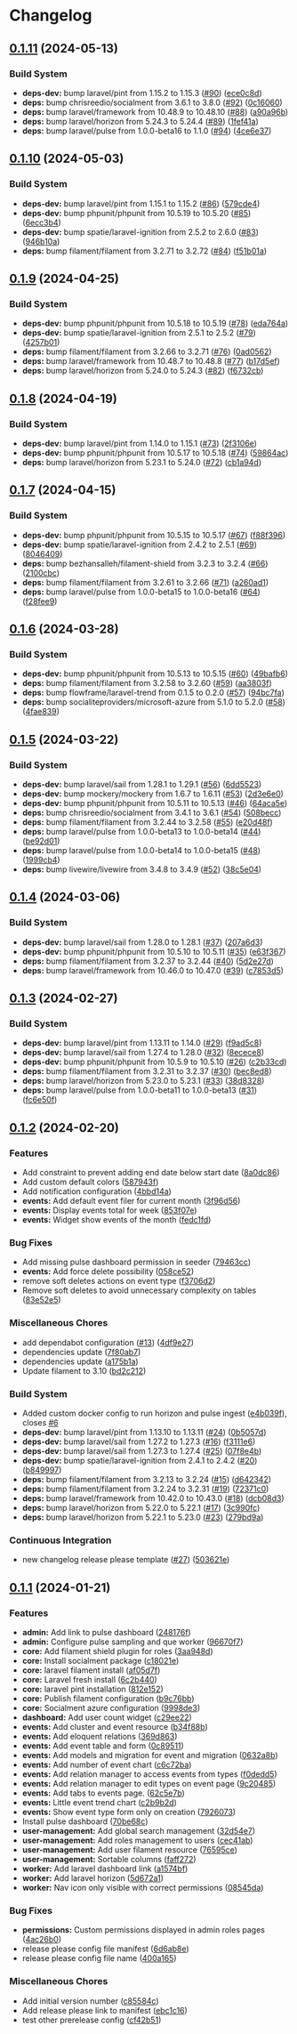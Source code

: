 # Changelog

## [0.1.11](https://github.com/jobtrek/peak/compare/v0.1.10...v0.1.11) (2024-05-13)


### Build System

* **deps-dev:** bump laravel/pint from 1.15.2 to 1.15.3 ([#90](https://github.com/jobtrek/peak/issues/90)) ([ece0c8d](https://github.com/jobtrek/peak/commit/ece0c8d722cc77e042ea8b64b2554e1a099405d7))
* **deps:** bump chrisreedio/socialment from 3.6.1 to 3.8.0 ([#92](https://github.com/jobtrek/peak/issues/92)) ([0c16060](https://github.com/jobtrek/peak/commit/0c16060a4a73695967717cd3f2403ae72e375cd9))
* **deps:** bump laravel/framework from 10.48.9 to 10.48.10 ([#88](https://github.com/jobtrek/peak/issues/88)) ([a90a96b](https://github.com/jobtrek/peak/commit/a90a96b2ec91e02d4d0afa0a977c6e69e09f4566))
* **deps:** bump laravel/horizon from 5.24.3 to 5.24.4 ([#89](https://github.com/jobtrek/peak/issues/89)) ([1fef41a](https://github.com/jobtrek/peak/commit/1fef41a842d46b60abb8c20b3c8f95c747f6b060))
* **deps:** bump laravel/pulse from 1.0.0-beta16 to 1.1.0 ([#94](https://github.com/jobtrek/peak/issues/94)) ([4ce6e37](https://github.com/jobtrek/peak/commit/4ce6e37c6c217ef08b3a6db85358f5bb5bda60bc))

## [0.1.10](https://github.com/jobtrek/peak/compare/v0.1.9...v0.1.10) (2024-05-03)


### Build System

* **deps-dev:** bump laravel/pint from 1.15.1 to 1.15.2 ([#86](https://github.com/jobtrek/peak/issues/86)) ([579cde4](https://github.com/jobtrek/peak/commit/579cde45942f8922b5c24a153a82c14cd8bf8d95))
* **deps-dev:** bump phpunit/phpunit from 10.5.19 to 10.5.20 ([#85](https://github.com/jobtrek/peak/issues/85)) ([6ecc3b4](https://github.com/jobtrek/peak/commit/6ecc3b43b4480a291a13e4ffee53832aa7b55934))
* **deps-dev:** bump spatie/laravel-ignition from 2.5.2 to 2.6.0 ([#83](https://github.com/jobtrek/peak/issues/83)) ([946b10a](https://github.com/jobtrek/peak/commit/946b10a70cf4bbb5d0e87de9df0f6350af5e1d34))
* **deps:** bump filament/filament from 3.2.71 to 3.2.72 ([#84](https://github.com/jobtrek/peak/issues/84)) ([f51b01a](https://github.com/jobtrek/peak/commit/f51b01ae82cc129311592d7f6ef2b40306a5852f))

## [0.1.9](https://github.com/jobtrek/peak/compare/v0.1.8...v0.1.9) (2024-04-25)


### Build System

* **deps-dev:** bump phpunit/phpunit from 10.5.18 to 10.5.19 ([#78](https://github.com/jobtrek/peak/issues/78)) ([eda764a](https://github.com/jobtrek/peak/commit/eda764a22b476d728b79663fbdf3dda60d54b8fa))
* **deps-dev:** bump spatie/laravel-ignition from 2.5.1 to 2.5.2 ([#79](https://github.com/jobtrek/peak/issues/79)) ([4257b01](https://github.com/jobtrek/peak/commit/4257b017d42149f9091f347eeb7c5289888498d9))
* **deps:** bump filament/filament from 3.2.66 to 3.2.71 ([#76](https://github.com/jobtrek/peak/issues/76)) ([0ad0562](https://github.com/jobtrek/peak/commit/0ad0562c9221c3db8d98669ad2a6406971b84ede))
* **deps:** bump laravel/framework from 10.48.7 to 10.48.8 ([#77](https://github.com/jobtrek/peak/issues/77)) ([b17d5ef](https://github.com/jobtrek/peak/commit/b17d5efb48054bbdf808b9b105d8f6edc1cc562c))
* **deps:** bump laravel/horizon from 5.24.0 to 5.24.3 ([#82](https://github.com/jobtrek/peak/issues/82)) ([f6732cb](https://github.com/jobtrek/peak/commit/f6732cb459bc7ebdcb079357e215c73749e89377))

## [0.1.8](https://github.com/jobtrek/peak/compare/v0.1.7...v0.1.8) (2024-04-19)


### Build System

* **deps-dev:** bump laravel/pint from 1.14.0 to 1.15.1 ([#73](https://github.com/jobtrek/peak/issues/73)) ([2f3106e](https://github.com/jobtrek/peak/commit/2f3106e01c0e3d669672d1efd79c6e7a33a4c835))
* **deps-dev:** bump phpunit/phpunit from 10.5.17 to 10.5.18 ([#74](https://github.com/jobtrek/peak/issues/74)) ([59864ac](https://github.com/jobtrek/peak/commit/59864ac32e6167c2e7a17cc71f9cb2a74b93906a))
* **deps:** bump laravel/horizon from 5.23.1 to 5.24.0 ([#72](https://github.com/jobtrek/peak/issues/72)) ([cb1a94d](https://github.com/jobtrek/peak/commit/cb1a94dc64cd1d9653d04ab0172b51ee289c586d))

## [0.1.7](https://github.com/jobtrek/peak/compare/v0.1.6...v0.1.7) (2024-04-15)


### Build System

* **deps-dev:** bump phpunit/phpunit from 10.5.15 to 10.5.17 ([#67](https://github.com/jobtrek/peak/issues/67)) ([f88f396](https://github.com/jobtrek/peak/commit/f88f3967501f0476569bd9f0c5b6594bc3b91605))
* **deps-dev:** bump spatie/laravel-ignition from 2.4.2 to 2.5.1 ([#69](https://github.com/jobtrek/peak/issues/69)) ([8046409](https://github.com/jobtrek/peak/commit/80464090c2cf0a411058746e7095c6c4a12c4543))
* **deps:** bump bezhansalleh/filament-shield from 3.2.3 to 3.2.4 ([#66](https://github.com/jobtrek/peak/issues/66)) ([2100cbc](https://github.com/jobtrek/peak/commit/2100cbc66fddd32dbc4b5b6ed4a1ecd2ca3fe264))
* **deps:** bump filament/filament from 3.2.61 to 3.2.66 ([#71](https://github.com/jobtrek/peak/issues/71)) ([a260ad1](https://github.com/jobtrek/peak/commit/a260ad14bae1f69001440333de7f4b469e9ccee9))
* **deps:** bump laravel/pulse from 1.0.0-beta15 to 1.0.0-beta16 ([#64](https://github.com/jobtrek/peak/issues/64)) ([f28fee9](https://github.com/jobtrek/peak/commit/f28fee9829c28d628242ce9c06d9a76e4f26b72c))

## [0.1.6](https://github.com/jobtrek/peak/compare/v0.1.5...v0.1.6) (2024-03-28)


### Build System

* **deps-dev:** bump phpunit/phpunit from 10.5.13 to 10.5.15 ([#60](https://github.com/jobtrek/peak/issues/60)) ([49bafb6](https://github.com/jobtrek/peak/commit/49bafb6c15d12af2f129cb611358ea038442d52d))
* **deps:** bump filament/filament from 3.2.58 to 3.2.60 ([#59](https://github.com/jobtrek/peak/issues/59)) ([aa3803f](https://github.com/jobtrek/peak/commit/aa3803ffa326793c93bb54a5c4df3605abeebfb1))
* **deps:** bump flowframe/laravel-trend from 0.1.5 to 0.2.0 ([#57](https://github.com/jobtrek/peak/issues/57)) ([94bc7fa](https://github.com/jobtrek/peak/commit/94bc7fa1eafb18fa1ba9931876d4e780b71b21e2))
* **deps:** bump socialiteproviders/microsoft-azure from 5.1.0 to 5.2.0 ([#58](https://github.com/jobtrek/peak/issues/58)) ([4fae839](https://github.com/jobtrek/peak/commit/4fae839482e809f1865ab5f7990e39065b3b3ddb))

## [0.1.5](https://github.com/jobtrek/peak/compare/v0.1.4...v0.1.5) (2024-03-22)


### Build System

* **deps-dev:** bump laravel/sail from 1.28.1 to 1.29.1 ([#56](https://github.com/jobtrek/peak/issues/56)) ([6dd5523](https://github.com/jobtrek/peak/commit/6dd5523c87b7c67701662ce39b303ec1a663a7cb))
* **deps-dev:** bump mockery/mockery from 1.6.7 to 1.6.11 ([#53](https://github.com/jobtrek/peak/issues/53)) ([2d3e6e0](https://github.com/jobtrek/peak/commit/2d3e6e0bfc43fb30168f80c27cd4c53406a61e33))
* **deps-dev:** bump phpunit/phpunit from 10.5.11 to 10.5.13 ([#46](https://github.com/jobtrek/peak/issues/46)) ([64aca5e](https://github.com/jobtrek/peak/commit/64aca5eb4f0484641662e4f24d649a52b49709d7))
* **deps:** bump chrisreedio/socialment from 3.4.1 to 3.6.1 ([#54](https://github.com/jobtrek/peak/issues/54)) ([508becc](https://github.com/jobtrek/peak/commit/508becc58a341b1e2bc23dcc6f96669d6535e8ad))
* **deps:** bump filament/filament from 3.2.44 to 3.2.58 ([#55](https://github.com/jobtrek/peak/issues/55)) ([e20d48f](https://github.com/jobtrek/peak/commit/e20d48f86862eadc9be955be98ea9709995c7622))
* **deps:** bump laravel/pulse from 1.0.0-beta13 to 1.0.0-beta14 ([#44](https://github.com/jobtrek/peak/issues/44)) ([be92d01](https://github.com/jobtrek/peak/commit/be92d01ccfc96249349ca5c2986a848e8fed7a00))
* **deps:** bump laravel/pulse from 1.0.0-beta14 to 1.0.0-beta15 ([#48](https://github.com/jobtrek/peak/issues/48)) ([1999cb4](https://github.com/jobtrek/peak/commit/1999cb48b8a693dddb71383a951d06a861ee570f))
* **deps:** bump livewire/livewire from 3.4.8 to 3.4.9 ([#52](https://github.com/jobtrek/peak/issues/52)) ([38c5e04](https://github.com/jobtrek/peak/commit/38c5e04f71ea89fcbaa25511a22f84c3869a565c))

## [0.1.4](https://github.com/jobtrek/peak/compare/v0.1.3...v0.1.4) (2024-03-06)


### Build System

* **deps-dev:** bump laravel/sail from 1.28.0 to 1.28.1 ([#37](https://github.com/jobtrek/peak/issues/37)) ([207a6d3](https://github.com/jobtrek/peak/commit/207a6d3d5e03797fc99b4a08f37ee2d5c26e591d))
* **deps-dev:** bump phpunit/phpunit from 10.5.10 to 10.5.11 ([#35](https://github.com/jobtrek/peak/issues/35)) ([e63f367](https://github.com/jobtrek/peak/commit/e63f36749e355b93d5b04cdb9bb8982f5277deb7))
* **deps:** bump filament/filament from 3.2.37 to 3.2.44 ([#40](https://github.com/jobtrek/peak/issues/40)) ([5d2e27d](https://github.com/jobtrek/peak/commit/5d2e27d3009e08110bcafb721d5d2118bf40ccae))
* **deps:** bump laravel/framework from 10.46.0 to 10.47.0 ([#39](https://github.com/jobtrek/peak/issues/39)) ([c7853d5](https://github.com/jobtrek/peak/commit/c7853d5b64a88e46881b19eb2eecc538ae34eabd))

## [0.1.3](https://github.com/jobtrek/peak/compare/v0.1.2...v0.1.3) (2024-02-27)


### Build System

* **deps-dev:** bump laravel/pint from 1.13.11 to 1.14.0 ([#29](https://github.com/jobtrek/peak/issues/29)) ([f9ad5c8](https://github.com/jobtrek/peak/commit/f9ad5c8b6683f12f5d6ac9b74376230fddfa624b))
* **deps-dev:** bump laravel/sail from 1.27.4 to 1.28.0 ([#32](https://github.com/jobtrek/peak/issues/32)) ([8ecece8](https://github.com/jobtrek/peak/commit/8ecece82097d708eef8a5f9dcd41b4802716f570))
* **deps-dev:** bump phpunit/phpunit from 10.5.9 to 10.5.10 ([#26](https://github.com/jobtrek/peak/issues/26)) ([c2b33cd](https://github.com/jobtrek/peak/commit/c2b33cd0d9f1bb8e9199f8bee1d940d8d015aefd))
* **deps:** bump filament/filament from 3.2.31 to 3.2.37 ([#30](https://github.com/jobtrek/peak/issues/30)) ([bec8ed8](https://github.com/jobtrek/peak/commit/bec8ed8ed2ae37eb624a3aad265fa7c9cd2ee938))
* **deps:** bump laravel/horizon from 5.23.0 to 5.23.1 ([#33](https://github.com/jobtrek/peak/issues/33)) ([38d8328](https://github.com/jobtrek/peak/commit/38d8328d7c08896df133a96f7ac516dd9c589239))
* **deps:** bump laravel/pulse from 1.0.0-beta11 to 1.0.0-beta13 ([#31](https://github.com/jobtrek/peak/issues/31)) ([fc6e50f](https://github.com/jobtrek/peak/commit/fc6e50f9df778baf224d127f4e79aeb2aa60467e))

## [0.1.2](https://github.com/jobtrek/peak/compare/v0.1.1...v0.1.2) (2024-02-20)


### Features

* Add constraint to prevent adding end date below start date ([8a0dc86](https://github.com/jobtrek/peak/commit/8a0dc8635d7b021d0ddaabf652051ec2967dd57d))
* Add custom default colors ([587943f](https://github.com/jobtrek/peak/commit/587943f5f4e5da60ffb8138fd2936408fab2cda3))
* Add notification configuration ([4bbd14a](https://github.com/jobtrek/peak/commit/4bbd14a1fa7f505978e44d3fc994408aadc50613))
* **events:** Add default event filer for current month ([3f96d56](https://github.com/jobtrek/peak/commit/3f96d56537b460bc535e48ca6b1d37d670b8f4d5))
* **events:** Display events total for week ([853f07e](https://github.com/jobtrek/peak/commit/853f07ecedd156d54fccac72a243a8151266019e))
* **events:** Widget show events of the month ([fedc1fd](https://github.com/jobtrek/peak/commit/fedc1fd31120ea17ccda1bcc47c163bb78ba0352))


### Bug Fixes

* Add missing pulse dashboard permission in seeder ([79463cc](https://github.com/jobtrek/peak/commit/79463cc30c6b756633e082df1f24a5c3fce6c9e3))
* **events:** Add force delete possibility ([058ce52](https://github.com/jobtrek/peak/commit/058ce5209a9fc834b85905b30f841099fd4b5757))
* remove soft deletes actions on event type ([f3706d2](https://github.com/jobtrek/peak/commit/f3706d22d41c8019d533f49e82cb38f6c46693cf))
* Remove soft deletes to avoid unnecessary complexity on tables ([83e52e5](https://github.com/jobtrek/peak/commit/83e52e5402d0ca87e282f3a2c4fd9f9cffa062d7))


### Miscellaneous Chores

* add dependabot configuration ([#13](https://github.com/jobtrek/peak/issues/13)) ([4df9e27](https://github.com/jobtrek/peak/commit/4df9e27a0327d4d28fc3b941b644f8e3bdbb6135))
* dependencies update ([7f80ab7](https://github.com/jobtrek/peak/commit/7f80ab7402a0eea5b6c2b9d5c17fa49ab8c80245))
* dependencies update ([a175b1a](https://github.com/jobtrek/peak/commit/a175b1a6566398d4b2e840204a2da4d006a57fce))
* Update filament to 3.10 ([bd2c212](https://github.com/jobtrek/peak/commit/bd2c2128edb502c544a42c0d2f6f193f42f71035))


### Build System

* Added custom docker config to run horizon and pulse ingest ([e4b039f](https://github.com/jobtrek/peak/commit/e4b039f452df16d5b19f18110bddddf858eed16b)), closes [#6](https://github.com/jobtrek/peak/issues/6)
* **deps-dev:** bump laravel/pint from 1.13.10 to 1.13.11 ([#24](https://github.com/jobtrek/peak/issues/24)) ([0b5057d](https://github.com/jobtrek/peak/commit/0b5057dec155734682d4673b62252562de9d127a))
* **deps-dev:** bump laravel/sail from 1.27.2 to 1.27.3 ([#16](https://github.com/jobtrek/peak/issues/16)) ([f3111e6](https://github.com/jobtrek/peak/commit/f3111e6e96279213713daad69f651f05734fadfa))
* **deps-dev:** bump laravel/sail from 1.27.3 to 1.27.4 ([#25](https://github.com/jobtrek/peak/issues/25)) ([07f8e4b](https://github.com/jobtrek/peak/commit/07f8e4bea8b26f69ec842d986876b566735342e0))
* **deps-dev:** bump spatie/laravel-ignition from 2.4.1 to 2.4.2 ([#20](https://github.com/jobtrek/peak/issues/20)) ([b849997](https://github.com/jobtrek/peak/commit/b84999765af801a167baabb81c1d8f10fbef9029))
* **deps:** bump filament/filament from 3.2.13 to 3.2.24 ([#15](https://github.com/jobtrek/peak/issues/15)) ([d642342](https://github.com/jobtrek/peak/commit/d642342bfb83f92d0fb9eb7465a801ba28f18ad6))
* **deps:** bump filament/filament from 3.2.24 to 3.2.31 ([#19](https://github.com/jobtrek/peak/issues/19)) ([72371c0](https://github.com/jobtrek/peak/commit/72371c0b97c3a2bd8d7a0d9a9ee9c7f5f634cf6b))
* **deps:** bump laravel/framework from 10.42.0 to 10.43.0 ([#18](https://github.com/jobtrek/peak/issues/18)) ([dcb08d3](https://github.com/jobtrek/peak/commit/dcb08d347a85f3f7f4dc5763f453c181e7318ed0))
* **deps:** bump laravel/horizon from 5.22.0 to 5.22.1 ([#17](https://github.com/jobtrek/peak/issues/17)) ([3c990fc](https://github.com/jobtrek/peak/commit/3c990fc8745d48dc3f06c7f5ce9326b0b5096568))
* **deps:** bump laravel/horizon from 5.22.1 to 5.23.0 ([#23](https://github.com/jobtrek/peak/issues/23)) ([279bd9a](https://github.com/jobtrek/peak/commit/279bd9a8fb9ed627f5566d7bfda061896467ca69))


### Continuous Integration

* new changelog release please template ([#27](https://github.com/jobtrek/peak/issues/27)) ([503621e](https://github.com/jobtrek/peak/commit/503621e647c8f905ebbb83387b44748cfeb94667))

## [0.1.1](https://github.com/jobtrek/peak/compare/v0.1.0...v0.1.1) (2024-01-21)


### Features

* **admin:** Add link to pulse dashboard ([248176f](https://github.com/jobtrek/peak/commit/248176fdc99c7e7a3b1eb3a21e5c8898013c4e8a))
* **admin:** Configure pulse sampling and que worker ([96670f7](https://github.com/jobtrek/peak/commit/96670f79044b4548f3d04d0245d5704deee9b5d7))
* **core:** Add filament shield plugin for roles ([3aa948d](https://github.com/jobtrek/peak/commit/3aa948d742dabbd09f6480d6ffee4a39edfcb207))
* **core:** Install socialment package ([c18021e](https://github.com/jobtrek/peak/commit/c18021e9b6d4b0c75d21f24886e91aeb937a2003))
* **core:** laravel filament install ([af05d7f](https://github.com/jobtrek/peak/commit/af05d7f4611b6655d393e56468ff527683919da6))
* **core:** Laravel fresh install ([6c2b440](https://github.com/jobtrek/peak/commit/6c2b440dc9424b663d07492ddba74387efb98ccb))
* **core:** laravel pint installation ([812e152](https://github.com/jobtrek/peak/commit/812e1529a503f5f6191c63a42411ef723521c607))
* **core:** Publish filament configuration ([b9c76bb](https://github.com/jobtrek/peak/commit/b9c76bbea877e489b4758c1341dfefde29614cf9))
* **core:** Socialment azure configuration ([9998de3](https://github.com/jobtrek/peak/commit/9998de3a2665c0574147d91661ccfafb09304fb7))
* **dashboard:** Add user count widget ([c29ee22](https://github.com/jobtrek/peak/commit/c29ee22380db629df30ff145062a8e050c5fd12c))
* **events:** Add cluster and event resource ([b34f88b](https://github.com/jobtrek/peak/commit/b34f88b1adf31aa566f6cbbae0924914a8a78919))
* **events:** Add eloquent relations ([369d863](https://github.com/jobtrek/peak/commit/369d863c49f80db5a17a724e9e75b621dfecbdef))
* **events:** Add event table and form ([0c89511](https://github.com/jobtrek/peak/commit/0c89511d524c79f0175ac637e0aa2ce026e18bb8))
* **events:** Add models and migration for event and migration ([0632a8b](https://github.com/jobtrek/peak/commit/0632a8b363965ce54a0daac0c1f8a3cc9d2617a3))
* **events:** Add number of event chart ([c6c72ba](https://github.com/jobtrek/peak/commit/c6c72ba4585989fcc1f10924e83bf94616057840))
* **events:** Add relation manager to access events from types ([f0dedd5](https://github.com/jobtrek/peak/commit/f0dedd59b331b134964e0150866b452429f45edb))
* **events:** Add relation manager to edit types on event page ([9c20485](https://github.com/jobtrek/peak/commit/9c204857aeec6bcb49b09080cb32f4a7f69cc7d6))
* **events:** Add tabs to events page. ([62c5e7b](https://github.com/jobtrek/peak/commit/62c5e7b68a847fb359d1721134962a729d74e161))
* **events:** Little event trend chart ([c2b9b2d](https://github.com/jobtrek/peak/commit/c2b9b2de8088c957aed4ec1968612d3635c94eef))
* **events:** Show event type form only on creation ([7926073](https://github.com/jobtrek/peak/commit/792607342b543014962a66ba5dbcf018151e57ea))
* Install pulse dashboard ([70be68c](https://github.com/jobtrek/peak/commit/70be68c0ea411f87778c57f0008df48cc993d880))
* **user-management:** Add global search management ([32d54e7](https://github.com/jobtrek/peak/commit/32d54e7413a654f7ff6693347635f29b48f4e228))
* **user-management:** Add roles management to users ([cec41ab](https://github.com/jobtrek/peak/commit/cec41ab9143ad07483f7c8772d758ab707779b0b))
* **user-management:** Add user filament resource ([76595ce](https://github.com/jobtrek/peak/commit/76595cee8ca99df2509ba7b691b553412a16a306))
* **user-management:** Sortable columns ([faff272](https://github.com/jobtrek/peak/commit/faff2721445c8ea327c5d0ae8bee0f662351e592))
* **worker:** Add laravel dashboard link ([a1574bf](https://github.com/jobtrek/peak/commit/a1574bfe849cc2e285854776458647cefcee739b))
* **worker:** Add laravel horizon ([5d672a1](https://github.com/jobtrek/peak/commit/5d672a1b0d9813fe51355f1f381889fba492842d))
* **worker:** Nav icon only visible with correct permissions ([08545da](https://github.com/jobtrek/peak/commit/08545da97b8a00de0bb7272f4858666871da2190))


### Bug Fixes

* **permissions:** Custom permissions displayed in admin roles pages ([4ac26b0](https://github.com/jobtrek/peak/commit/4ac26b0dab48b95c9357dc1931b37d41986fc341))
* release please config file manifest ([6d6ab8e](https://github.com/jobtrek/peak/commit/6d6ab8eeefbac47c8d47e70f0dcca70fa66ca11b))
* release please config file name ([400a165](https://github.com/jobtrek/peak/commit/400a1658da88df0fd3d157f869b798de947bc6f8))


### Miscellaneous Chores

* Add initial version number ([c85584c](https://github.com/jobtrek/peak/commit/c85584cb410704ebe142b36839a72e64d360f766))
* Add release please link to manifest ([ebc1c16](https://github.com/jobtrek/peak/commit/ebc1c160e92c7f5711ea4c9d80b9ac5217be1e2b))
* test other prerelease config ([cf42b51](https://github.com/jobtrek/peak/commit/cf42b510ae2eaa52375826f47e9bf30febae477c))
